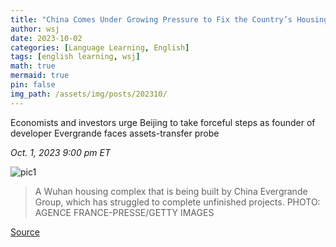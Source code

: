 ```yaml
---
title: "China Comes Under Growing Pressure to Fix the Country’s Housing Market"
author: wsj
date: 2023-10-02
categories: [Language Learning, English]
tags: [english learning, wsj]
math: true
mermaid: true
pin: false
img_path: /assets/img/posts/202310/
---
```


Economists and investors urge Beijing to take forceful steps as founder of developer Evergrande faces assets-transfer probe

*Oct. 1, 2023 9:00 pm ET*

![pic1](im-860564.jpeg)

> A Wuhan housing complex that is being built by China Evergrande Group, which has struggled to complete unfinished projects. PHOTO: AGENCE FRANCE-PRESSE/GETTY IMAGES



[Source](https://www.wsj.com/world/china/china-comes-under-growing-pressure-to-fix-the-countrys-housing-market-709f8d0d)

